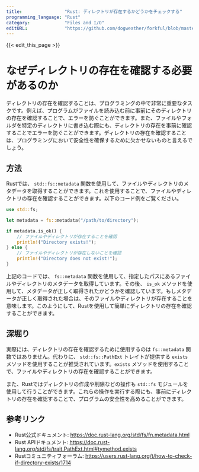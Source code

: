 ```yaml
---
title:                "Rust: ディレクトリが存在するかどうかをチェックする"
programming_language: "Rust"
category:             "Files and I/O"
editURL:              "https://github.com/dogweather/forkful/blob/master/content/ja/rust/checking-if-a-directory-exists.md"
---
```


{{< edit_this_page >}}

# なぜディレクトリの存在を確認する必要があるのか

ディレクトリの存在を確認することは、プログラミングの中で非常に重要なタスクです。例えば、プログラムがファイルを読み込む前に事前にそのディレクトリの存在を確認することで、エラーを防ぐことができます。また、ファイルやフォルダを特定のディレクトリに書き込む際にも、ディレクトリの存在を事前に確認することでエラーを防ぐことができます。ディレクトリの存在を確認することは、プログラミングにおいて安全性を確保するために欠かせないものと言えるでしょう。

## 方法

Rustでは、 `std::fs::metadata` 関数を使用して、ファイルやディレクトリのメタデータを取得することができます。これを使用することで、ファイルやディレクトリの存在を確認することができます。以下のコード例をご覧ください。

```Rust
use std::fs;

let metadata = fs::metadata("/path/to/directory");

if metadata.is_ok() {
    // ファイルやディレクトリが存在することを確認
    println!("Directory exists!");
} else {
    // ファイルやディレクトリが存在しないことを確認
    println!("Directory does not exist!");
}
```

上記のコードでは、 `fs::metadata` 関数を使用して、指定したパスにあるファイルやディレクトリのメタデータを取得しています。その後、 `is_ok` メソッドを使用して、メタデータが正しく取得されたかどうかを確認しています。もしメタデータが正しく取得された場合は、そのファイルやディレクトリが存在することを意味します。このようにして、Rustを使用して簡単にディレクトリの存在を確認することができます。

## 深堀り

実際には、ディレクトリの存在を確認するために使用するのは `fs::metadata` 関数ではありません。代わりに、 `std::fs::PathExt` トレイトが提供する `exists` メソッドを使用することが推奨されています。`exists` メソッドを使用することで、ファイルやディレクトリの存在を確認することができます。

また、Rustではディレクトリの作成や削除などの操作も `std::fs` モジュールを使用して行うことができます。これらの操作を実行する際にも、事前にディレクトリの存在を確認することで、プログラムの安全性を高めることができます。

## 参考リンク

- Rust公式ドキュメント: https://doc.rust-lang.org/std/fs/fn.metadata.html
- Rust APIドキュメント: https://doc.rust-lang.org/std/fs/trait.PathExt.html#tymethod.exists
- Rustコミュニティフォーラム: https://users.rust-lang.org/t/how-to-check-if-directory-exists/1714